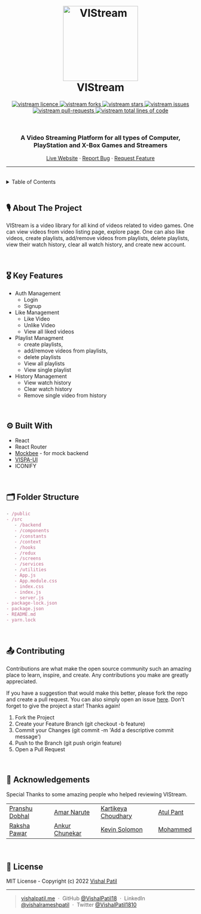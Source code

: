 <h1 align="center">
  <br />
  <a href="https://vistream-react-version.vercel.app/"><img src="https://raw.githubusercontent.com/VishalPatil18/VISPA-UI/main/assets/VISPA_UI--logo.svg?token=GHSAT0AAAAAABNUG2VVR25CPORFTDXOHBOKYPZHLZA" alt="VIStream" width="200"></a>
  <br />
  VIStream
  <br />
</h1>

<!-- PROJECT SHIELDS -->
<p align="center">
  <a href="https://github.com/VishalPatil18/vistream-react-version/blob/main/LICENSE" target="blank">
  <img src="https://img.shields.io/github/license/VishalPatil18/vistream-react-version?style=for-the-badge" alt="vistream licence" />
  </a>
  <a href="https://github.com/VishalPatil18/vistream-react-version/fork" target="blank">
  <img src="https://img.shields.io/github/forks/VishalPatil18/vistream-react-version?style=for-the-badge" alt="vistream forks"/>
  </a>
  <a href="https://github.com/VishalPatil18/vistream-react-version/stargazers" target="blank">
  <img src="https://img.shields.io/github/stars/VishalPatil18/vistream-react-version?color=yellow&style=for-the-badge" alt="vistream stars"/>
  </a>
  <a href="https://github.com/VishalPatil18/vistream-react-version/issues" target="blank">
  <img src="https://img.shields.io/github/issues/VishalPatil18/vistream-react-version?style=for-the-badge" alt="vistream issues"/>
  </a>
  <a href="https://github.com/VishalPatil18/vistream-react-version/pulls" target="blank">
  <img src="https://img.shields.io/github/issues-pr/VishalPatil18/vistream-react-version?color=important&style=for-the-badge" alt="vistream pull-requests"/>
  </a>
  <a href="https://github.com/VishalPatil18/vistream-react-version/graphs/code-frequency" target="blank">
  <img src="https://img.shields.io/tokei/lines/github/VishalPatil18/vistream-react-version?label=total%20lines%20of%20code&color=9cf&style=for-the-badge" alt="vistream total lines of code"/>
  </a>
</p>

<br />

<!-- PROJECT SUBTITLE -->
<h3 align="center">A Video Streaming Platform for all types of Computer, PlayStation and X-Box Games and Streamers</h3>

<p align="center">
  <a href="https://vistream-react-version.vercel.app/">Live Website</a>
  ·
  <a href="https://github.com/VishalPatil18/vistream-react-version/issues/new/choose">Report Bug</a>
  ·
  <a href="https://github.com/VishalPatil18/vistream-react-version/issues/new/choose">Request Feature</a>
</p>
<hr />
<br />

<!-- TABLE OF CONTENTS -->
<details>
  <summary>Table of Contents</summary>
  <ol>
    <li><a href="#about-the-project">About The Project</a></li>
    <li><a href="#key-features">Key Features</a></li>
    <li><a href="#built-with">Built With</a></li>
    <li><a href="#folder-structure">Folder Structure</a></li>    
    <li><a href="#contributing">Contributing</a></li>
    <li><a href="#acknowledgements">Acknowledgements</a></li>
    <li><a href="#license">License</a></li>
  </ol>
</details>

<br />

<!-- ABOUT THE PROJECT -->

## **🎙 About The Project**

VIStream is a video library for all kind of videos related to video games. One can view videos from video listing page, explore page. One can also like videos, create playlists, add/remove videos from playlists, delete playlists, view their watch history, clear all watch history, and create new account.
<p align="center">
  <!-- <img width="100%" src="https://raw.githubusercontent.com/VishalPatil18/VISKart/main/assets/walkthrough.gif" alt="viskart walkthrough"/> -->
</p>

<br />

<!-- KEY FEATURES -->

## **🎖 Key Features**
- Auth Management
   - Login
   - Signup 
- Like Management
   - Like Video
   - Unlike Video
   - View all liked videos
- Playlist Managment
   - create playlists, 
   - add/remove videos from playlists,
   - delete playlists
   - View all playlists
   - View single playlist
- History Management
   - View watch history
   - Clear watch history
   - Remove single video from history

<br />

<!-- BUILT WITH -->

## **⚙️ Built With**
- React
- React Router
- [Mockbee](https://mockbee.netlify.app/) - for mock backend
- [VISPA-UI](https://vispaui-docs-development.netlify.app/)
- ICONIFY

<br />

<!-- FOLDER STRUCTURE -->

## **🗂 Folder Structure**

```jsx
- /public
- /src
   - /backend
   - /components
   - /constants
   - /context
   - /hooks
   - /redux
   - /screens
   - /services
   - /utilities
   - App.js
   - App.module.css
   - index.css
   - index.js
   - server.js
- package-lock.json
- package.json
- README.md
- yarn.lock
```

<br />

<!-- CONTRIBUTING -->

## **📤 Contributing**

Contributions are what make the open source community such an amazing place to learn, inspire, and create. Any contributions you make are greatly appreciated.

If you have a suggestion that would make this better, please fork the repo and create a pull request. You can also simply open an issue [here](https://github.com/VishalPatil18/vistream-react-version/issues/new/choose). Don't forget to give the project a star! Thanks again!

1. Fork the Project
2. Create your Feature Branch (git checkout -b feature)
3. Commit your Changes (git commit -m 'Add a descriptive commit message')
4. Push to the Branch (git push origin feature)
5. Open a Pull Request

<br />

<!-- ACKNOWLEDGMENTS -->

## **🙏 Acknowledgements**

Special Thanks to some amazing people who helped reviewing VIStream.

<table>
  <tr>
    <td><a href="https://github.com/pranshudobhal">Pranshu Dobhal</a></td>    
    <td><a href="https://github.com/starver20">Amar Narute </a></td>
    <td><a href="https://github.com/kart-c">Kartikeya Choudhary</a></td>
    <td><a href="https://github.com/AtulPant2704">Atul Pant</a></td>    
  </tr>
  <tr>
    <td><a href="https://github.com/RakshaPawar108">Raksha Pawar</a></td>
    <td><a href="https://github.com/AnkurChunekar">Ankur Chunekar</a></td>
    <td><a href="https://github.com/Kevin-Solomon">Kevin Solomon</a></td>
    <td><a href="https://github.com/mohammed-sas">Mohammed</a></td>    
  </tr>
</table>

<br />

<!-- LICENSE -->

## **📑 License**

MIT License - Copyright (c) 2022 [Vishal Patil](https://github.com/VishalPatil18)

---

<!-- SOCIAL LINKS -->

> [vishalpatil.me](https://vishalpatil.me/) &nbsp;&middot;&nbsp;
> GitHub [@VishalPatil18](https://github.com/VishalPatil18) &nbsp;&middot;&nbsp;
> LinkedIn [@vishalrameshpatil](https://www.linkedin.com/in/vishalrameshpatil) &nbsp;&middot;&nbsp;
> Twitter [@VishalPatil1810](https://twitter.com/VishalPatil1810)
